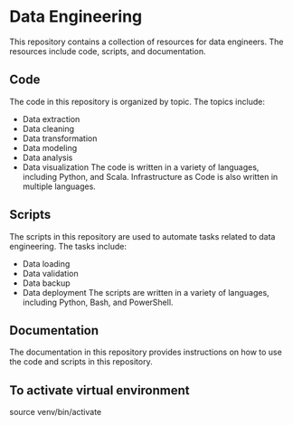 # Data Engineering
This repository contains a collection of resources for data engineers. The resources include code, scripts, and documentation.

## Code
The code in this repository is organized by topic. The topics include:

- Data extraction
- Data cleaning
- Data transformation
- Data modeling
- Data analysis
- Data visualization
The code is written in a variety of languages, including Python, and Scala. Infrastructure as Code is also written in multiple languages.

## Scripts
The scripts in this repository are used to automate tasks related to data engineering. The tasks include:

- Data loading
- Data validation
- Data backup
- Data deployment
The scripts are written in a variety of languages, including Python, Bash, and PowerShell.

## Documentation
The documentation in this repository provides instructions on how to use the code and scripts in this repository.


## To activate virtual environment
source venv/bin/activate

